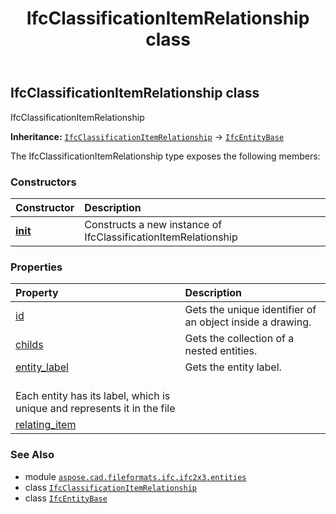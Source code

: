 ﻿---
title: IfcClassificationItemRelationship class
second_title: Aspose.CAD for Python via .NET API References
description: 
type: docs
weight: 810
url: /python-net/aspose.cad.fileformats.ifc.ifc2x3.entities/ifcclassificationitemrelationship/
is_root: false
---

## IfcClassificationItemRelationship class

IfcClassificationItemRelationship



**Inheritance:** [`IfcClassificationItemRelationship`](/cad/python-net/aspose.cad.fileformats.ifc.ifc2x3.entities/ifcclassificationitemrelationship) → 
[`IfcEntityBase`](/cad/python-net/aspose.cad.fileformats.ifc/ifcentitybase)



The IfcClassificationItemRelationship type exposes the following members:

### Constructors
| Constructor | Description |
| :- | :- |
| [__init__](/cad/python-net/aspose.cad.fileformats.ifc.ifc2x3.entities/ifcclassificationitemrelationship/__init__/#) | Constructs a new instance of IfcClassificationItemRelationship |


### Properties
| Property | Description |
| :- | :- |
| [id](/cad/python-net/aspose.cad.fileformats.ifc.ifc2x3.entities/ifcclassificationitemrelationship/id) | Gets the unique identifier of an object inside a drawing. |
| [childs](/cad/python-net/aspose.cad.fileformats.ifc.ifc2x3.entities/ifcclassificationitemrelationship/childs) | Gets the collection of a nested entities. |
| [entity_label](/cad/python-net/aspose.cad.fileformats.ifc.ifc2x3.entities/ifcclassificationitemrelationship/entity_label) | Gets the entity label.<br/>Each entity has its label, which is unique and represents it in the file |
| [relating_item](/cad/python-net/aspose.cad.fileformats.ifc.ifc2x3.entities/ifcclassificationitemrelationship/relating_item) |  |



### See Also
* module [`aspose.cad.fileformats.ifc.ifc2x3.entities`](..)
* class [`IfcClassificationItemRelationship`](/cad/python-net/aspose.cad.fileformats.ifc.ifc2x3.entities/ifcclassificationitemrelationship)
* class [`IfcEntityBase`](/cad/python-net/aspose.cad.fileformats.ifc/ifcentitybase)
